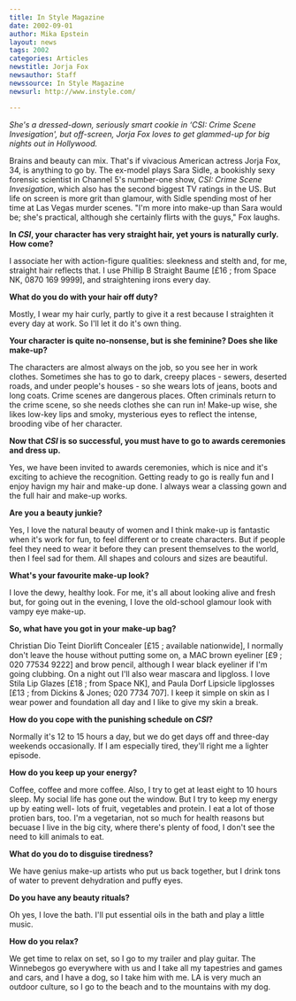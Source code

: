 ```yaml
---
title: In Style Magazine
date: 2002-09-01
author: Mika Epstein
layout: news
tags: 2002
categories: Articles
newstitle: Jorja Fox  
newsauthor: Staff  
newssource: In Style Magazine  
newsurl: http://www.instyle.com/  

---
```

*She's a dressed-down, seriously smart cookie in &#8216;CSI: Crime Scene Invesigation', but off-screen, Jorja Fox loves to get glammed-up for big nights out in Hollywood.*

Brains and beauty can mix. That's if vivacious American actress Jorja Fox, 34, is anything to go by. The ex-model plays Sara Sidle, a bookishly sexy forensic scientist in Channel 5's number-one show, *CSI: Crime Scene Invesigation*, which also has the second biggest TV ratings in the US. But life on screen is more grit than glamour, with Sidle spending most of her time at Las Vegas murder scenes. "I'm more into make-up than Sara would be; she's practical, although she certainly flirts with the guys," Fox laughs.

**In *CSI*, your character has very straight hair, yet yours is naturally curly. How come?**

I associate her with action-figure qualities: sleekness and stelth and, for me, straight hair reflects that. I use Phillip B Straight Baume [&pound;16 ; from Space NK, 0870 169 9999], and straightening irons every day.

**What do you do with your hair off duty?**

Mostly, I wear my hair curly, partly to give it a rest because I straighten it every day at work. So I'll let it do it's own thing.

**Your character is quite no-nonsense, but is she feminine? Does she like make-up?**

The characters are almost always on the job, so you see her in work clothes. Sometimes she has to go to dark, creepy places - sewers, deserted roads, and under people's houses - so she wears lots of jeans, boots and long coats. Crime scenes are dangerous places. Often criminals return to the crime scene, so she needs clothes she can run in! Make-up wise, she likes low-key lips and smoky, mysterious eyes to reflect the intense, brooding vibe of her character.

**Now that *CSI* is so successful, you must have to go to awards ceremonies and dress up.**

Yes, we have been invited to awards ceremonies, which is nice and it's exciting to achieve the recognition. Getting ready to go is really fun and I enjoy havign my hair and make-up done. I always wear a classing gown and the full hair and make-up works.

**Are you a beauty junkie?**

Yes, I love the natural beauty of women and I think make-up is fantastic when it's work for fun, to feel different or to create characters. But if people feel they need to wear it before they can present themselves to the world, then I feel sad for them. All shapes and colours and sizes are beautiful.

**What's your favourite make-up look?**

I love the dewy, healthy look. For me, it's all about looking alive and fresh but, for going out in the evening, I love the old-school glamour look with vampy eye make-up.

**So, what have you got in your make-up bag?**

Christian Dio Teint Diorlift Concealer [&pound;15 ; available nationwide], I normally don't leave the house without putting some on, a MAC brown eyeliner [&pound;9 ; 020 77534 9222] and brow pencil, although I wear black eyeliner if I'm going clubbing. On a night out I'll also wear mascara and lipgloss. I love Stila Lip Glazes [&pound;18 ; from Space NK], and Paula Dorf Lipsicle lipglosses [&pound;13 ; from Dickins & Jones; 020 7734 707]. I keep it simple on skin as I wear power and foundation all day and I like to give my skin a break.

**How do you cope with the punishing schedule on *CSI*?**

Normally it's 12 to 15 hours a day, but we do get days off and three-day weekends occasionally. If I am especially tired, they'll right me a lighter episode.

**How do you keep up your energy?**

Coffee, coffee and more coffee. Also, I try to get at least eight to 10 hours sleep. My social life has gone out the window. But I try to keep my energy up by eating well- lots of fruit, vegetables and protein. I eat a lot of those protien bars, too. I'm a vegetarian, not so much for health reasons but becuase I live in the big city, where there's plenty of food, I don't see the need to kill animals to eat.

**What do you do to disguise tiredness?**

We have genius make-up artists who put us back together, but I drink tons of water to prevent dehydration and puffy eyes.

**Do you have any beauty rituals?**

Oh yes, I love the bath. I'll put essential oils in the bath and play a little music.

**How do you relax?**

We get time to relax on set, so I go to my trailer and play guitar. The Winnebegos go everywhere with us and I take all my tapestries and games and cars, and I have a dog, so I take him with me. LA is very much an outdoor culture, so I go to the beach and to the mountains with my dog.

